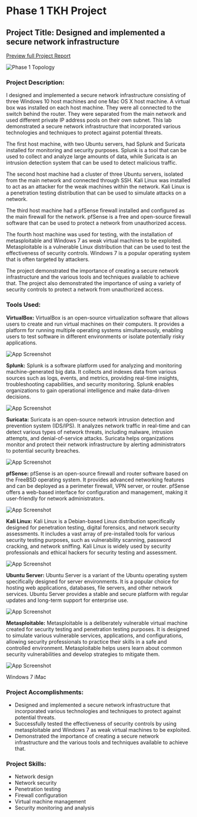 # Phase 1 TKH Project
## Project Title: Designed and implemented a secure network infrastructure
[Preview full Project Report](https://www.swishnode.com/emilie/projects/emiliedionisio_tkhphase1project.pdf)


![Phase 1 Topology](https://drive.google.com/uc?export=view&id=1ntKZmK5b0zqiIUvZ_DsmM9ewL-LK4OZZ)

### Project Description:
I designed and implemented a secure network infrastructure consisting of three Windows 10 host machines and one Mac OS X host machine. A virtual box was installed on each host machine. They were all connected to the switch behind the router. They were separated from the main network and used different private IP address pools on their own subnet. This lab demonstrated a secure network infrastructure that incorporated various technologies and techniques to protect against potential threats.

The first host machine, with two Ubuntu servers, had Splunk and Suricata installed for monitoring and security purposes. Splunk is a tool that can be used to collect and analyze large amounts of data, while Suricata is an intrusion detection system that can be used to detect malicious traffic.

The second host machine had a cluster of three Ubuntu servers, isolated from the main network and connected through SSH. Kali Linux was installed to act as an attacker for the weak machines within the network. Kali Linux is a penetration testing distribution that can be used to simulate attacks on a network.


The third host machine had a pfSense firewall installed and configured as the main firewall for the network. pfSense is a free and open-source firewall software that can be used to protect a network from unauthorized access.

The fourth host machine was used for testing, with the installation of metasploitable and Windows 7 as weak virtual machines to be exploited. Metasploitable is a vulnerable Linux distribution that can be used to test the effectiveness of security controls. Windows 7 is a popular operating system that is often targeted by attackers.

The project demonstrated the importance of creating a secure network infrastructure and the various tools and techniques available to achieve that. The project also demonstrated the importance of using a variety of security controls to protect a network from unauthorized access.

### Tools Used: <br />

<b>VirtualBox:</b> VirtualBox is an open-source virtualization software that allows users to create and run virtual machines on their computers. It provides a platform for running multiple operating systems simultaneously, enabling users to test software in different environments or isolate potentially risky applications.

![App Screenshot](https://drive.google.com/uc?export=view&id=1toC6lu3WK28oH_4My6XiSomY-iDIQRXg)

<b>Splunk:</b> Splunk is a software platform used for analyzing and monitoring machine-generated big data. It collects and indexes data from various sources such as logs, events, and metrics, providing real-time insights, troubleshooting capabilities, and security monitoring. Splunk enables organizations to gain operational intelligence and make data-driven decisions.


![App Screenshot](https://drive.google.com/uc?export=view&id=1t7JDYz24XZWkVH2jpp1Bpb4vwQN888Ds)


<b>Suricata:</b> Suricata is an open-source network intrusion detection and prevention system (IDS/IPS). It analyzes network traffic in real-time and can detect various types of network threats, including malware, intrusion attempts, and denial-of-service attacks. Suricata helps organizations monitor and protect their network infrastructure by alerting administrators to potential security breaches.


![App Screenshot](https://drive.google.com/uc?export=view&id=1IUJyR1jh9zC04rBilYQkAszRj8MbbAlU)



<b>pfSense:</b> pfSense is an open-source firewall and router software based on the FreeBSD operating system. It provides advanced networking features and can be deployed as a perimeter firewall, VPN server, or router. pfSense offers a web-based interface for configuration and management, making it user-friendly for network administrators.

![App Screenshot](https://drive.google.com/uc?export=view&id=1Me1-gpPQn0cBasu9ZDxFtQoo4_gFbXMT)

<b>Kali Linux:</b> Kali Linux is a Debian-based Linux distribution specifically designed for penetration testing, digital forensics, and network security assessments. It includes a vast array of pre-installed tools for various security testing purposes, such as vulnerability scanning, password cracking, and network sniffing. Kali Linux is widely used by security professionals and ethical hackers for security testing and assessment.

![App Screenshot](https://drive.google.com/uc?export=view&id=1toC6lu3WK28oH_4My6XiSomY-iDIQRXg)

<b>Ubuntu Server:</b> Ubuntu Server is a variant of the Ubuntu operating system specifically designed for server environments. It is a popular choice for hosting web applications, databases, file servers, and other network services. Ubuntu Server provides a stable and secure platform with regular updates and long-term support for enterprise use.

![App Screenshot](https://drive.google.com/uc?export=view&id=1toC6lu3WK28oH_4My6XiSomY-iDIQRXg)

<b>Metasploitable:</b> Metasploitable is a deliberately vulnerable virtual machine created for security testing and penetration testing purposes. It is designed to simulate various vulnerable services, applications, and configurations, allowing security professionals to practice their skills in a safe and controlled environment. Metasploitable helps users learn about common security vulnerabilities and develop strategies to mitigate them.

![App Screenshot](https://drive.google.com/uc?export=view&id=1toC6lu3WK28oH_4My6XiSomY-iDIQRXg)

Windows 7
iMac

### Project Accomplishments: <br />
- Designed and implemented a secure network infrastructure that incorporated various technologies and techniques to protect against potential threats.
- Successfully tested the effectiveness of security controls by using metasploitable and Windows 7 as weak virtual machines to be exploited.
- Demonstrated the importance of creating a secure network infrastructure and the various tools and techniques available to achieve that.

### Project Skills: <br />
- Network design
- Network security
- Penetration testing
- Firewall configuration
- Virtual machine management
- Security monitoring and analysis
